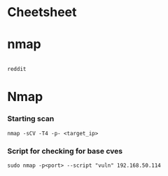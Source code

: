 # Cheetsheet

# nmap  


```

reddit

```























# Nmap 

### Starting scan 
```
nmap -sCV -T4 -p- <target_ip>

```

### Script for checking for base cves

```
sudo nmap -p<port> --script "vuln" 192.168.50.114
```












































